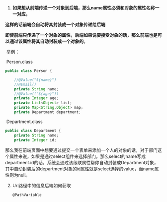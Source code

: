 1. **如果想从前端传递一个对象到后端，那么name属性必须和对象的属性名称一一对应，**

**这样的话前端会自动将其封装成一个对象传递给后端**

​		**即使前端只传递了一个对象的属性，后端如果说要接受对象的话，那么前端也是可以通过该属性将其自动封装成一个对象的**。

​		举例：

​		Person.class

```java
public class Person {

    //@Value("${name}")
    //@Email()
    private String name;
    //@Value(("${age}"))
    private Integer age;
    private List<Object> list;
    private Map<String,Object> map;
    private Department department;
```

​	Department.class

```java
public class Department {
    private String name;
    private Integer id;
```

那么我在前端页面中想要通过提交一个表单来添加一个人的对象的话，对于部门这个属性来说，如果是通过select组件来选择部门，那么select的name写成department.id的话，系统会通过该级联属性帮你自动封装成Department对象，其中自动封装后的department对象的id属性就是select选择的value，而name属性则为null。



2. Url路径中的信息后端如何获取

   `@PathVariable`

